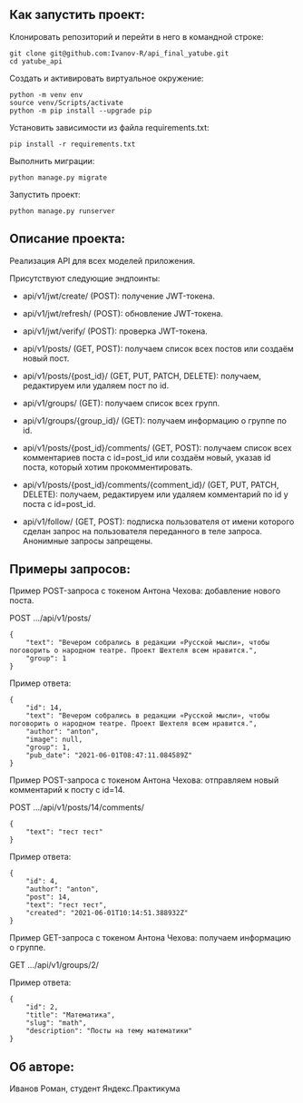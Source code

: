 ## Как запустить проект:
Клонировать репозиторий и перейти в него в командной строке:
```
git clone git@github.com:Ivanov-R/api_final_yatube.git
cd yatube_api
```
Cоздать и активировать виртуальное окружение:
```
python -m venv env
source venv/Scripts/activate
python -m pip install --upgrade pip
```
Установить зависимости из файла requirements.txt:
```
pip install -r requirements.txt
```
Выполнить миграции:
```
python manage.py migrate
```
Запустить проект:
```
python manage.py runserver
```
## Описание проекта:

Реализация API для всех моделей приложения.

Присутствуют следующие эндпоинты:

* api/v1/jwt/create/ (POST): получение JWT-токена.

* api/v1/jwt/refresh/ (POST): обновление JWT-токена.

* api/v1/jwt/verify/ (POST): проверка JWT-токена.

* api/v1/posts/ (GET, POST): получаем список всех постов или создаём новый пост.

* api/v1/posts/{post_id}/ (GET, PUT, PATCH, DELETE): получаем, редактируем или удаляем пост по id.

* api/v1/groups/ (GET): получаем список всех групп.

* api/v1/groups/{group_id}/ (GET): получаем информацию о группе по id.

* api/v1/posts/{post_id}/comments/ (GET, POST): получаем список всех комментариев поста с id=post_id или создаём новый, указав id поста, который хотим прокомментировать.

* api/v1/posts/{post_id}/comments/{comment_id}/ (GET, PUT, PATCH, DELETE): получаем, редактируем или удаляем комментарий по id у поста с id=post_id.

* api/v1/follow/ (GET, POST): подписка пользователя от имени которого сделан запрос на пользователя переданного в теле запроса. Анонимные запросы запрещены.

## Примеры запросов:

Пример POST-запроса с токеном Антона Чехова: добавление нового поста.

POST .../api/v1/posts/
```
{
    "text": "Вечером собрались в редакции «Русской мысли», чтобы поговорить о народном театре. Проект Шехтеля всем нравится.",
    "group": 1
} 
```

Пример ответа:
```
{
    "id": 14,
    "text": "Вечером собрались в редакции «Русской мысли», чтобы поговорить о народном театре. Проект Шехтеля всем нравится.",
    "author": "anton",
    "image": null,
    "group": 1,
    "pub_date": "2021-06-01T08:47:11.084589Z"
} 
```

Пример POST-запроса с токеном Антона Чехова: отправляем новый комментарий к посту с id=14.

POST .../api/v1/posts/14/comments/
```
{
    "text": "тест тест"
} 
```

Пример ответа:
```
{
    "id": 4,
    "author": "anton",
    "post": 14,
    "text": "тест тест",
    "created": "2021-06-01T10:14:51.388932Z"
} 
```

Пример GET-запроса с токеном Антона Чехова: получаем информацию о группе.

GET .../api/v1/groups/2/

Пример ответа:
```
{
    "id": 2,
    "title": "Математика",
    "slug": "math",
    "description": "Посты на тему математики"
} 
```

## Об авторе:

Иванов Роман, студент Яндекс.Практикума 
